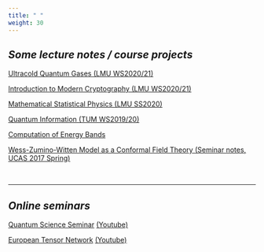 ```yaml
---
title: " "
weight: 30
---
```



## ***Some lecture notes / course projects***

[Ultracold Quantum Gases (LMU WS2020/21)](/files/notes/UCQG.pdf)
 
[Introduction to Modern Cryptography (LMU WS2020/21)](/files/notes/IMC.pdf)

[Mathematical Statistical Physics (LMU SS2020)](/files/notes/MSP.pdf)

[Quantum Information (TUM WS2019/20)](/files/notes/QI.pdf)

[Computation of Energy Bands](/files/notes/DFT.pdf)

[Wess-Zumino-Witten Model as a Conformal Field Theory (Seminar notes, UCAS 2017 Spring)](/files/notes/intro_WZW.pdf)

<br>

- - -

## ***Online seminars***

[Quantum Science Seminar](https://quantumscienceseminar.com/)  [(Youtube)](https://www.youtube.com/channel/UCYfq48NHj6zbudywnLW3aYw)

[European Tensor Network](http://quantumtensor.pks.mpg.de/) [(Youtube)](https://www.youtube.com/channel/UCYCOGWQN5ZBT96b-WEBI9pQ)